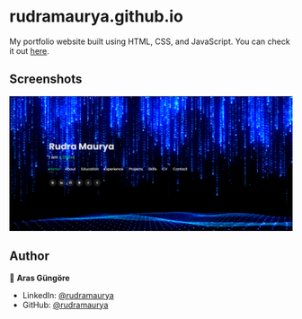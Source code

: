 # rudramaurya.github.io

My portfolio website built using HTML, CSS, and JavaScript. You can check it out [here](https://rudram837.github.io/portfolio_2025/).



## Screenshots

<p float="center">
    <img src="https://github.com/rudram837/portfolio_2025/blob/main/Screenshots/Screenshot%202025-05-04%20180104.png" width="800">
</p>



## Author

👤 **Aras Güngöre**

* LinkedIn: [@rudramaurya](https://www.linkedin.com/in/rudra-maurya-6bb350253?utm_source=share&utm_campaign=share_via&utm_content=profile&utm_medium=android_app)
* GitHub: [@rudramaurya](https://github.com/rudram837)
